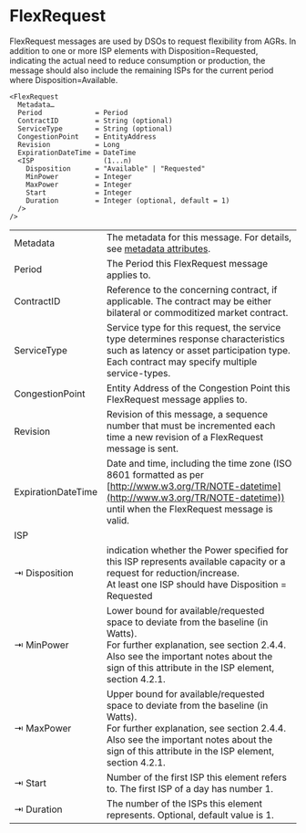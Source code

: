 # FlexRequest

FlexRequest messages are used by DSOs to request flexibility from AGRs.
In addition to one or more ISP elements with Disposition=Requested, indicating the actual need to reduce consumption or production, the message should also include the remaining ISPs for the current period where Disposition=Available.

```
<FlexRequest
  Metadata…
  Period             = Period
  ContractID         = String (optional)
  ServiceType        = String (optional)
  CongestionPoint    = EntityAddress
  Revision           = Long
  ExpirationDateTime = DateTime
  <ISP                 (1...n)
    Disposition      = "Available" | "Requested"
    MinPower         = Integer
    MaxPower         = Integer
    Start            = Integer
    Duration         = Integer (optional, default = 1)
  />
/>
```

|                    |                                                                                                                                                                                                                                     |
|--------------------|-------------------------------------------------------------------------------------------------------------------------------------------------------------------------------------------------------------------------------------|
| Metadata           | The metadata for this message. For details, see [metadata attributes](metadata-attributes.md).                                                                                                                                      |
| Period             | The Period this FlexRequest message applies to.                                                                                                                                                                                     |
| ContractID         | Reference to the concerning contract, if applicable. The contract may be either bilateral or commoditized market contract.                                                                                                          |
| ServiceType        | Service type for this request, the service type determines response characteristics such as latency or asset participation type. Each contract may specify multiple service-types.                                                  |
| CongestionPoint    | Entity Address of the Congestion Point this FlexRequest message applies to.                                                                                                                                                         |
| Revision           | Revision of this message, a sequence number that must be incremented each time a new revision of a FlexRequest message is sent.                                                                                                     |
| ExpirationDateTime | Date and time, including the time zone (ISO 8601 formatted as per [http://www.w3.org/TR/NOTE-datetime](http://www.w3.org/TR/NOTE-datetime)) until when the FlexRequest message is valid.                                            |
| ISP                |                                                                                                                                                                                                                                     |
| ⇥ Disposition      | indication whether the Power specified for this ISP represents available capacity or a request for reduction/increase.</br>At least one ISP should have Disposition = Requested                                                     |
| ⇥ MinPower         | Lower bound for available/requested space to deviate from the baseline (in Watts).</br>For further explanation, see section 2.4.4. Also see the important notes about the sign of this attribute in the ISP element, section 4.2.1. |
| ⇥ MaxPower         | Upper bound for available/requested space to deviate from the baseline (in Watts).</br>For further explanation, see section 2.4.4. Also see the important notes about the sign of this attribute in the ISP element, section 4.2.1. |
| ⇥ Start            | Number of the first ISP this element refers to. The first ISP of a day has number 1.                                                                                                                                                |
| ⇥ Duration         | The number of the ISPs this element represents. Optional, default value is 1.                                                                                                                                                       |

<!-- TODO: replace other section links -->
